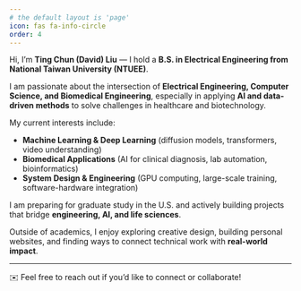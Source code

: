 ```yaml
---
# the default layout is 'page'
icon: fas fa-info-circle
order: 4
---
```


<!-- > Add Markdown syntax content to file `_tabs/about.md`{: .filepath } and it will show up on this page.
{: .prompt-tip } -->

Hi, I’m **Ting Chun (David) Liu** — I hold a **B.S. in Electrical Engineering from National Taiwan University (NTUEE)**.

I am passionate about the intersection of **Electrical Engineering, Computer Science, and Biomedical Engineering**, especially in applying **AI and data-driven methods** to solve challenges in healthcare and biotechnology.  

My current interests include:
- **Machine Learning & Deep Learning** (diffusion models, transformers, video understanding)  
- **Biomedical Applications** (AI for clinical diagnosis, lab automation, bioinformatics)  
- **System Design & Engineering** (GPU computing, large-scale training, software-hardware integration)  

I am preparing for graduate study in the U.S. and actively building projects that bridge **engineering, AI, and life sciences**.  

Outside of academics, I enjoy exploring creative design, building personal websites, and finding ways to connect technical work with **real-world impact**.  

---

✉️ Feel free to reach out if you’d like to connect or collaborate!
